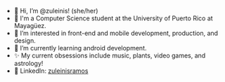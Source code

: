 - 👋 Hi, I’m @zuleinis! (she/her)
- 📓 I'm a Computer Science student at the University of Puerto Rico at Mayagüez.
- 👀 I’m interested in front-end and mobile development, production, and design.
- 🌱 I’m currently learning android development.
- ✨ My current obsessions include music, plants, video games, and astrology!
- 👥 LinkedIn: [zuleinisramos](https://www.linkedin.com/in/zuleinisramos/)

<!---
zuleinis/zuleinis is a ✨ special ✨ repository because its `README.md` (this file) appears on your GitHub profile.
You can click the Preview link to take a look at your changes.
--->
